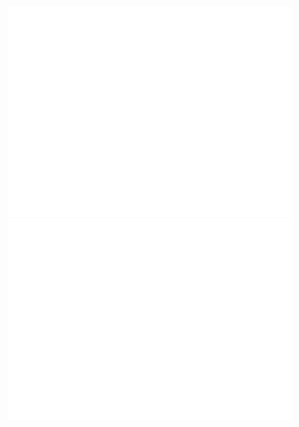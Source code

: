 <div align="center">
  <picture>
    <img src="assets/metrics.base.svg" alt="Metrics">
  </picture>
  <a href="https://leetcode.com/IsaacTsui/" target="_blank">
    <img src="/assets/metrics.plugin.leetcode.svg" alt="Metrics">
  </a>
</div>
